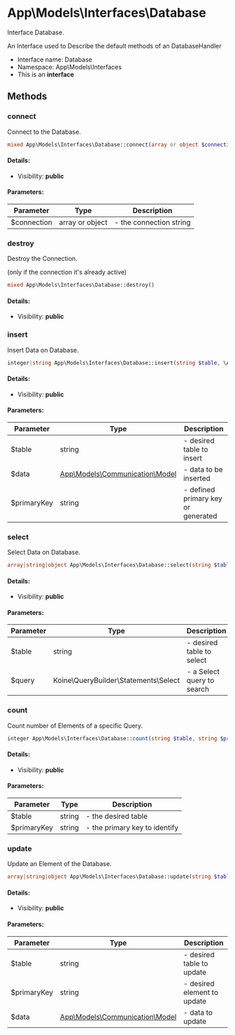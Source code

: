 App\Models\Interfaces\Database
===============

Interface Database.

An Interface used to Describe
the default methods of an DatabaseHandler


* Interface name: Database
* Namespace: App\Models\Interfaces
* This is an **interface**






Methods
-------


### connect

Connect to the Database.



```php
mixed App\Models\Interfaces\Database::connect(array or object $connection)
```

#### Details:
* Visibility: **public**


#### Parameters:

| Parameter | Type | Description |
|-----------|------|-------------|
| $connection | array or object |  - the connection string |



### destroy

Destroy the Connection.

(only if the connection it's already active)

```php
mixed App\Models\Interfaces\Database::destroy()
```

#### Details:
* Visibility: **public**




### insert

Insert Data on Database.



```php
integer|string App\Models\Interfaces\Database::insert(string $table, \App\Models\Communication\Model $data, string $primaryKey)
```

#### Details:
* Visibility: **public**


#### Parameters:

| Parameter | Type | Description |
|-----------|------|-------------|
| $table | string |  - desired table to insert |
| $data | [App\Models\Communication\Model](App-Models-Communication-Model.md) |  - data to be inserted |
| $primaryKey | string |  - defined primary key or generated |



### select

Select Data on Database.



```php
array|string|object App\Models\Interfaces\Database::select(string $table, \Koine\QueryBuilder\Statements\Select $query)
```

#### Details:
* Visibility: **public**


#### Parameters:

| Parameter | Type | Description |
|-----------|------|-------------|
| $table | string |  - desired table to select |
| $query | Koine\QueryBuilder\Statements\Select |  - a Select query to search |



### count

Count number of Elements of a specific Query.



```php
integer App\Models\Interfaces\Database::count(string $table, string $primaryKey)
```

#### Details:
* Visibility: **public**


#### Parameters:

| Parameter | Type | Description |
|-----------|------|-------------|
| $table | string |  - the desired table |
| $primaryKey | string |  - the primary key to identify |



### update

Update an Element of the Database.



```php
array|string|object App\Models\Interfaces\Database::update(string $table, string $primaryKey, \App\Models\Communication\Model $data)
```

#### Details:
* Visibility: **public**


#### Parameters:

| Parameter | Type | Description |
|-----------|------|-------------|
| $table | string |  - desired table to update |
| $primaryKey | string |  - desired element to update |
| $data | [App\Models\Communication\Model](App-Models-Communication-Model.md) |  - data to update |


